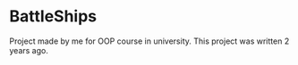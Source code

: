 # BattleShips
Project made by me for OOP course in university. This project was written 2 years ago.
